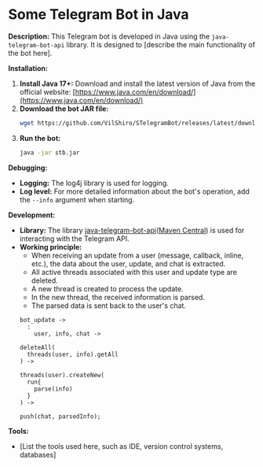 # Some Telegram Bot in Java

**Description:**
This Telegram bot is developed in Java using the `java-telegram-bot-api` library. It is designed to [describe the main functionality of the bot here].

**Installation:**
1. **Install Java 17+:** Download and install the latest version of Java from the official website: [https://www.java.com/en/download/](https://www.java.com/en/download/)
2. **Download the bot JAR file:**
   ```bash
   wget https://github.com/VilShiro/STelegramBot/releases/latest/download/stb.jar
   ```
3. **Run the bot:**
   ```bash
   java -jar stb.jar
   ```

**Debugging:**
* **Logging:** The log4j library is used for logging.
* **Log level:** For more detailed information about the bot's operation, add the `--info` argument when starting.

**Development:**
* **Library:** The library [java-telegram-bot-api](https://github.com/pengrad/java-telegram-bot-api)([Maven Central](https://mvnrepository.com/artifact/com.github.pengrad/java-telegram-bot-api)) is used for interacting with the Telegram API.
* **Working principle:**
    * When receiving an update from a user (message, callback, inline, etc.), the data about the user, update, and chat is extracted.
    * All active threads associated with this user and update type are deleted.
    * A new thread is created to process the update.
    * In the new thread, the received information is parsed.
    * The parsed data is sent back to the user's chat.
  ```
  bot_update -> 
    : 
      user, info, chat -> 
  
  deleteAll(
    threads(user, info).getAll
  ) ->  
  
  threads(user).createNew(
    run{
      parse(info)
    }
  ) ->
  
  push(chat, parsedInfo);
  ```

**Tools:**
* [List the tools used here, such as IDE, version control systems, databases]